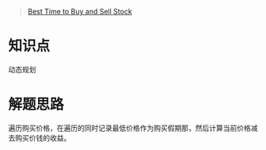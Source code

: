 > [Best Time to Buy and Sell Stock](https://leetcode.com/problems/best-time-to-buy-and-sell-stock/description/)

# 知识点
动态规划

# 解题思路
遍历购买价格，在遍历的同时记录最低价格作为购买假期那，然后计算当前价格减去购买价钱的收益。